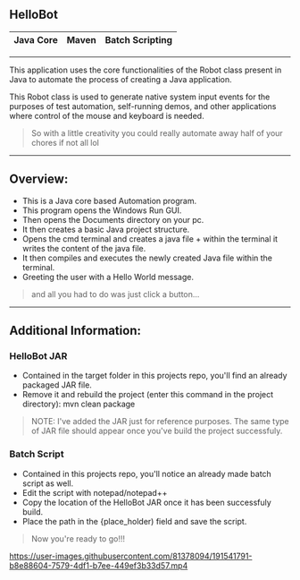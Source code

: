 ## HelloBot
|Java Core|Maven|Batch Scripting|
|---|---|---|
---
This application uses the core functionalities of the Robot class present in Java to automate the process of creating a Java application.

This Robot class is used to generate native system input events for the purposes of test automation, self-running demos, and other applications where control
of the mouse and keyboard is needed.
> So with a little creativity you could really automate away half of your chores if not all lol
---

## Overview:

- This is a Java core based Automation program.
- This program opens the Windows Run GUI.
- Then opens the Documents directory on your pc.
- It then creates a basic Java project structure.
- Opens the cmd terminal and creates a java file + within the terminal it writes the content of the java file.
- It then compiles and executes the newly created Java file within the terminal.
- Greeting the user with a Hello World message.

> and all you had to do was just click a button...

---

## Additional Information:

### HelloBot JAR

- Contained in the target folder in this projects repo, you'll find an already packaged JAR file.
- Remove it and rebuild the project (enter this command in the project directory): mvn clean package 
> NOTE: I've added the JAR just for reference purposes.
> The same type of JAR file should appear once you've build the project successfuly.

### Batch Script

- Contained in this projects repo, you'll notice an already made batch script as well.
- Edit the script with notepad/notepad++
- Copy the location of the HelloBot JAR once it has been successfuly build.
- Place the path in the {place_holder) field and save the script.

> Now you're ready to go!!!


https://user-images.githubusercontent.com/81378094/191541791-b8e88604-7579-4df1-b7ee-449ef3b33d57.mp4

